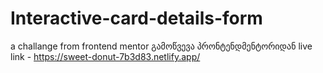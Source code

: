 # Interactive-card-details-form
a challange from frontend mentor გამოწვევა პრონტენდმენტორიდან
live link - https://sweet-donut-7b3d83.netlify.app/
